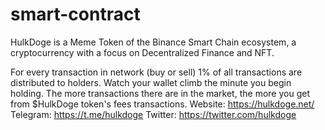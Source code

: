 # smart-contract
HulkDoge is a Meme Token of the Binance Smart Chain ecosystem, a cryptocurrency with a focus on Decentralized Finance and NFT.

For every transaction in network (buy or sell) 1% of all transactions are distributed to holders. Watch your wallet climb the minute you begin holding. The more transactions there are in the market, the more you get from $HulkDoge token's fees transactions.
Website: https://hulkdoge.net/
Telegram: https://t.me/hulkdoge
Twitter: https://twitter.com/hulkdoge
